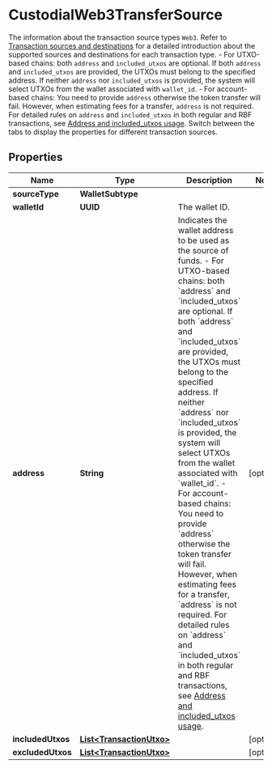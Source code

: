 

# CustodialWeb3TransferSource

The information about the transaction source types `Web3`. Refer to [Transaction sources and destinations](https://www.cobo.com/developers/v2/guides/transactions/sources-and-destinations) for a detailed introduction about the supported sources and destinations for each transaction type.  - For UTXO-based chains: both `address` and `included_utxos` are optional. If both `address` and `included_utxos` are provided, the UTXOs must belong to the specified address. If neither `address` nor `included_utxos` is provided, the system will select UTXOs from the wallet associated with `wallet_id`. - For account-based chains: You need to provide `address` otherwise the token transfer will fail. However, when estimating fees for a transfer, `address` is not required.  For detailed rules on `address` and `included_utxos` in both regular and RBF transactions, see [Address and included_utxos usage](https://www.cobo.com/developers/v2/guides/transactions/sources-and-destinations#address-and-included-utxos-usage).  Switch between the tabs to display the properties for different transaction sources. 

## Properties

| Name | Type | Description | Notes |
|------------ | ------------- | ------------- | -------------|
|**sourceType** | **WalletSubtype** |  |  |
|**walletId** | **UUID** | The wallet ID. |  |
|**address** | **String** | Indicates the wallet address to be used as the source of funds. - For UTXO-based chains: both &#x60;address&#x60; and &#x60;included_utxos&#x60; are optional. If both &#x60;address&#x60; and &#x60;included_utxos&#x60; are provided, the UTXOs must belong to the specified address. If neither &#x60;address&#x60; nor &#x60;included_utxos&#x60; is provided, the system will select UTXOs from the wallet associated with &#x60;wallet_id&#x60;. - For account-based chains: You need to provide &#x60;address&#x60; otherwise the token transfer will fail. However, when estimating fees for a transfer, &#x60;address&#x60; is not required.  For detailed rules on &#x60;address&#x60; and &#x60;included_utxos&#x60; in both regular and RBF transactions, see [Address and included_utxos usage](https://www.cobo.com/developers/v2/guides/transactions/sources-and-destinations#address-and-included-utxos-usage).  |  [optional] |
|**includedUtxos** | [**List&lt;TransactionUtxo&gt;**](TransactionUtxo.md) |  |  [optional] |
|**excludedUtxos** | [**List&lt;TransactionUtxo&gt;**](TransactionUtxo.md) |  |  [optional] |



